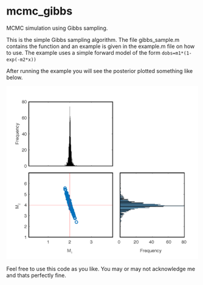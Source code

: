 # mcmc_gibbs
MCMC simulation using Gibbs sampling.

This is the simple Gibbs sampling algorithm. The file gibbs_sample.m contains the
function and an example is given in the example.m file on how to use. The example
uses a simple forward model of the form ```dobs=m1*(1-exp(-m2*x))```

After running the example you will see the posterior plotted something like below.

![](posterior.png) 

Feel free to use this code as you like. You may or may not acknowledge me and thats
perfectly fine.
